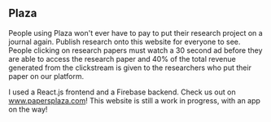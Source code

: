 ## Plaza

People using Plaza won't ever have to pay to put their research project on a journal again. Publish research onto this website for everyone to see. People clicking on research papers must watch a 30 second ad before they are able to access the research paper and 40% of the total revenue generated from the clickstream is given to the researchers who put their paper on our platform.

I used a React.js frontend and a Firebase backend. Check us out on www.papersplaza.com! This website is still a work in progress, with an app on the way! 
